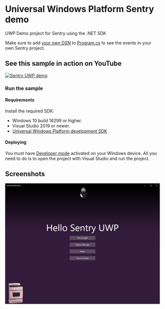 # Universal Windows Platform Sentry demo

UWP Demo project for Sentry using the .NET SDK

Make sure to add [your own DSN](https://docs.sentry.io/product/sentry-basics/dsn-explainer/) to [Program.cs](App.xaml.cs) to see the events in your own Sentry project.

## See this sample in action on YouTube

[![Sentry UWP demo](https://img.youtube.com/vi/r5ZR11HC3Hs/0.jpg)](https://www.youtube.com/watch?v=r5ZR11HC3Hs)

### Run the sample

#### Requirements

Install the required SDK:
* Windows 10 build 16299 or higher.
* Visual Studio 2019 or newer.
* [Universal Windows Platform development SDK](https://docs.microsoft.com/en-us/visualstudio/cross-platform/develop-apps-for-the-universal-windows-platform-uwp?view=vs-2019)

#### Deploying

You must have [Developer mode](https://docs.microsoft.com/en-us/windows/apps/get-started/enable-your-device-for-development?OCID=WinClient_Ver1703_Settings_DevMode) activated on your Windows device.
All you need to do is to open the project with Visual Studio and run the project.

## Screenshots 
![Menu Screen](Screenshots/Menu.png)
